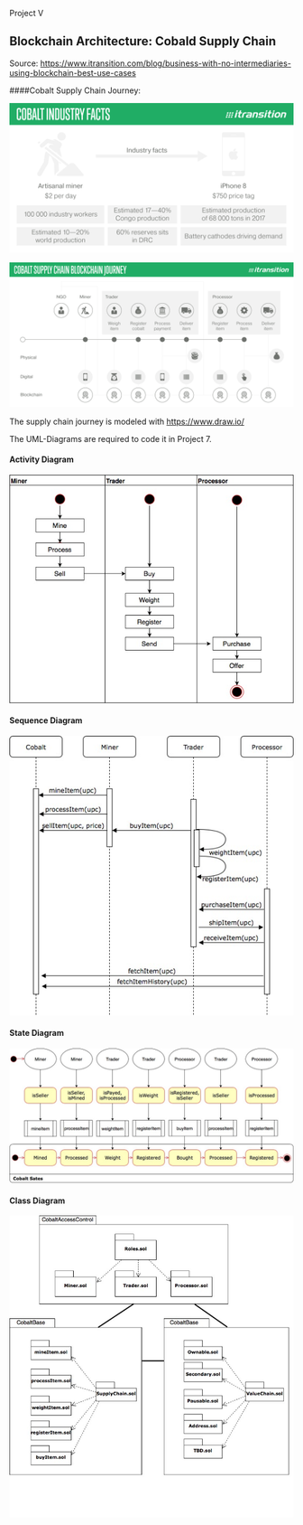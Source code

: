 
Project V

## Blockchain Architecture: Cobald Supply Chain 

Source: https://www.itransition.com/blog/business-with-no-intermediaries-using-blockchain-best-use-cases

####Cobalt Supply Chain Journey:

!["Industry Facts"]( Cobalt-Supply-Chain-Journey.png)

!["Supply Chain"]( Cobalt-Blockchain-Supply-Chain-Journey.png)

The supply chain journey is modeled with https://www.draw.io/

The UML-Diagrams are required to code it in Project 7. 

#### Activity Diagram

!["Activity Diagram"]( activity_diagram.jpg)

#### Sequence Diagram

!["Sequence Diagram"]( sequence_diagram.jpg)

#### State Diagram

!["State Diagram"]( state_diagram.jpg)

#### Class Diagram

!["Class Diagram"]( class_diagram.jpg)
